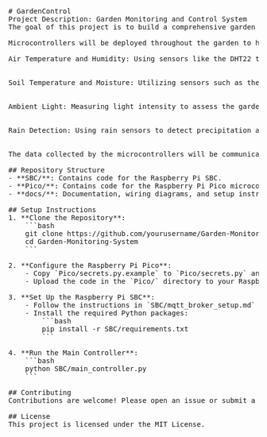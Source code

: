 <pre>
# GardenControl
Project Description: Garden Monitoring and Control System
The goal of this project is to build a comprehensive garden monitoring and control system using a Raspberry Pi Single Board Computer (SBC) and microcontrollers. The SBC will serve as the primary controller, making intelligent decisions such as selecting the appropriate water source and determining the optimal times to water the garden beds.

Microcontrollers will be deployed throughout the garden to host various sensors, which will collect data on:

Air Temperature and Humidity: Using sensors like the DHT22 to monitor the atmospheric conditions.<br>

Soil Temperature and Moisture: Utilizing sensors such as the DS18B20 for soil temperature and capacitive soil moisture sensors for moisture levels.<br>

Ambient Light: Measuring light intensity to assess the garden’s exposure to sunlight.<br>

Rain Detection: Using rain sensors to detect precipitation and adjust watering schedules accordingly.<br>

The data collected by the microcontrollers will be communicated back to the Raspberry Pi SBC via MQTT, enabling real-time monitoring and control. This system aims to optimize garden maintenance, ensuring plants receive the right amount of water and care based on current environmental conditions.

## Repository Structure
- **SBC/**: Contains code for the Raspberry Pi SBC.
- **Pico/**: Contains code for the Raspberry Pi Pico microcontrollers.
- **docs/**: Documentation, wiring diagrams, and setup instructions.

## Setup Instructions
1. **Clone the Repository**:
    ```bash
    git clone https://github.com/yourusername/Garden-Monitoring-System.git
    cd Garden-Monitoring-System
    ```

2. **Configure the Raspberry Pi Pico**:
    - Copy `Pico/secrets.py.example` to `Pico/secrets.py` and fill in your WiFi credentials.
    - Upload the code in the `Pico/` directory to your Raspberry Pi Pico.

3. **Set Up the Raspberry Pi SBC**:
    - Follow the instructions in `SBC/mqtt_broker_setup.md` to set up the MQTT broker.
    - Install the required Python packages:
        ```bash
        pip install -r SBC/requirements.txt
        ```

4. **Run the Main Controller**:
    ```bash
    python SBC/main_controller.py
    ```

## Contributing
Contributions are welcome! Please open an issue or submit a pull request.

## License
This project is licensed under the MIT License.
</pre>